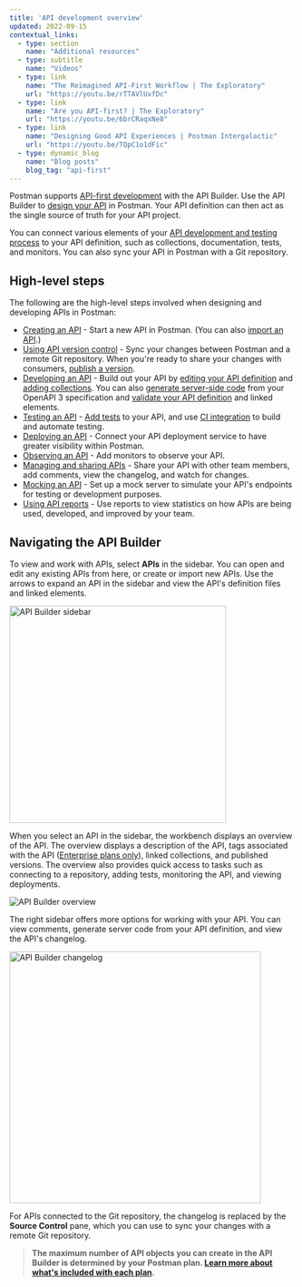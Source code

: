 ```yaml
---
title: 'API development overview'
updated: 2022-09-15
contextual_links:
  - type: section
    name: "Additional resources"
  - type: subtitle
    name: "Videos"
  - type: link
    name: "The Reimagined API-First Workflow | The Exploratory"
    url: "https://youtu.be/rTTAVlUxfDc"
  - type: link
    name: "Are you API-first? | The Exploratory"
    url: "https://youtu.be/6brCRaqxNe8"
  - type: link
    name: "Designing Good API Experiences | Postman Intergalactic"
    url: "https://youtu.be/TQpC1o1dFic"
  - type: dynamic_blog
    name: "Blog posts"
    blog_tag: "api-first"
---
```


Postman supports [API-first development](https://www.postman.com/api-first/) with the API Builder. Use the API Builder to [design your API](https://www.postman.com/api-platform/api-design/) in Postman. Your API definition can then act as the single source of truth for your API project.

You can connect various elements of your [API development and testing process](https://www.postman.com/api-platform/api-lifecycle/) to your API definition, such as collections, documentation, tests, and monitors. You can also sync your API in Postman with a Git repository.

## High-level steps

The following are the high-level steps involved when designing and developing APIs in Postman:

* [Creating an API](/docs/designing-and-developing-your-api/creating-an-api/) - Start a new API in Postman. (You can also [import an API](/docs/designing-and-developing-your-api/importing-an-api/).)
* [Using API version control](/docs/designing-and-developing-your-api/versioning-an-api/) - Sync your changes between Postman and a remote Git repository. When you're ready to share your changes with consumers, [publish a version](/docs/designing-and-developing-your-api/versioning-an-api/api-versions/).
* [Developing an API](/docs/designing-and-developing-your-api/developing-an-api/defining-an-api/) - Build out your API by [editing your API definition](/docs/designing-and-developing-your-api/developing-an-api/defining-an-api/#editing-an-api-definition-file) and [adding collections](/docs/designing-and-developing-your-api/developing-an-api/adding-api-elements/). You can also [generate server-side code](/docs/designing-and-developing-your-api/developing-an-api/generating-server-code/) from your OpenAPI 3 specification and [validate your API definition](/docs/designing-and-developing-your-api/developing-an-api/validating-elements-against-schema/) and linked elements.
* [Testing an API](/docs/designing-and-developing-your-api/testing-an-api/) - [Add tests](/docs/designing-and-developing-your-api/testing-an-api/#adding-tests) to your API, and use [CI integration](/docs/designing-and-developing-your-api/testing-an-api/#adding-ci-integration) to build and automate testing.
* [Deploying an API](/docs/designing-and-developing-your-api/deploying-an-api/) - Connect your API deployment service to have greater visibility within Postman.
* [Observing an API](/docs/designing-and-developing-your-api/observing-an-api/) - Add monitors to observe your API.
* [Managing and sharing APIs](/docs/designing-and-developing-your-api/managing-apis/) - Share your API with other team members, add comments, view the changelog, and watch for changes.
* [Mocking an API](/docs/designing-and-developing-your-api/mocking-data/setting-up-mock/) - Set up a mock server to simulate your API's endpoints for testing or development purposes.
* [Using API reports](/docs/reports/reports-overview/) - Use reports to view statistics on how APIs are being used, developed, and improved by your team.

## Navigating the API Builder

To view and work with APIs, select **APIs** in the sidebar. You can open and edit any existing APIs from here, or create or import new APIs. Use the arrows to expand an API in the sidebar and view the API's definition files and linked elements.

<img src="https://assets.postman.com/postman-docs/v10/api-builder-sidebar-v10-0-5.jpg" alt="API Builder sidebar" width="382px" />

When you select an API in the sidebar, the workbench displays an overview of the API. The overview displays a description of the API, tags associated with the API ([Enterprise plans only](https://www.postman.com/pricing)), linked collections, and published versions. The overview also provides quick access to tasks such as connecting to a repository, adding tests, monitoring the API, and viewing deployments.

<img src="https://assets.postman.com/postman-docs/v10/api-builder-overview-v10-2.jpg" alt="API Builder overview" />

The right sidebar offers more options for working with your API. You can view comments, generate server code from your API definition, and view the API's changelog.

<img src="https://assets.postman.com/postman-docs/v10/api-builder-changelog-v10.jpg" alt="API Builder changelog" width="443px" />

For APIs connected to the Git repository, the changelog is replaced by the **Source Control** pane, which you can use to sync your changes with a remote Git repository.

> **The maximum number of API objects you can create in the API Builder is determined by your Postman plan. [Learn more about what's included with each plan](https://www.postman.com/pricing/).**

